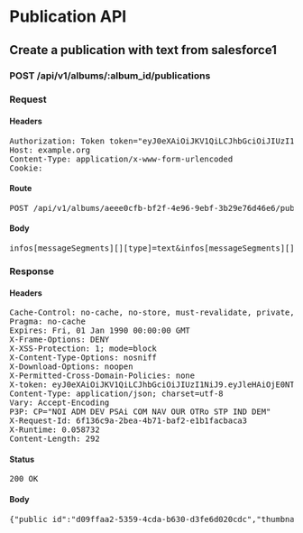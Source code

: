 # Publication API

## Create a publication with text from salesforce1

### POST /api/v1/albums/:album_id/publications
### Request

#### Headers

<pre>Authorization: Token token=&quot;eyJ0eXAiOiJKV1QiLCJhbGciOiJIUzI1NiJ9.eyJleHAiOjE0NTU1NTIxODAsImFiaWxpdGllcyI6e30sInVzZXJfaWQiOiJkMDE4N2UxYi1hNWFkLTQ4MWYtOTU3MS05NDFjYzRiNjQxMTcifQ.x-wAnvCADve9I9PBTtKoqXpxDxxdD02ieH0Xhpju5PM&quot;
Host: example.org
Content-Type: application/x-www-form-urlencoded
Cookie: </pre>

#### Route

<pre>POST /api/v1/albums/aeee0cfb-bf2f-4e96-9ebf-3b29e76d46e6/publications</pre>

#### Body

<pre>infos[messageSegments][][type]=text&infos[messageSegments][][text]=Can+you+all+join+me+to+congratulate&infos[messageSegments][][type]=mention&infos[messageSegments][][id]=00524000000FzDkAAK&infos[messageSegments][][type]=text&infos[messageSegments][][text]=+and+all+his+team+on+this+one.</pre>

### Response

#### Headers

<pre>Cache-Control: no-cache, no-store, must-revalidate, private, max-age=0
Pragma: no-cache
Expires: Fri, 01 Jan 1990 00:00:00 GMT
X-Frame-Options: DENY
X-XSS-Protection: 1; mode=block
X-Content-Type-Options: nosniff
X-Download-Options: noopen
X-Permitted-Cross-Domain-Policies: none
X-token: eyJ0eXAiOiJKV1QiLCJhbGciOiJIUzI1NiJ9.eyJleHAiOjE0NTU1NTIxODAsImFiaWxpdGllcyI6e30sInVzZXJfaWQiOiJkMDE4N2UxYi1hNWFkLTQ4MWYtOTU3MS05NDFjYzRiNjQxMTcifQ.x-wAnvCADve9I9PBTtKoqXpxDxxdD02ieH0Xhpju5PM
Content-Type: application/json; charset=utf-8
Vary: Accept-Encoding
P3P: CP=&quot;NOI ADM DEV PSAi COM NAV OUR OTRo STP IND DEM&quot;
X-Request-Id: 6f136c9a-2bea-4b71-baf2-e1b1facbaca3
X-Runtime: 0.058732
Content-Length: 292</pre>

#### Status

<pre>200 OK</pre>

#### Body

<pre>{"public_id":"d09ffaa2-5359-4cda-b630-d3fe6d020cdc","thumbnail":"https://localhost/publications/d09ffaa2-5359-4cda-b630-d3fe6d020cdc/thumbnail","title":"Album du 15/02/2016","description":"1 photo disponible\nPowered by SharinPix","aux_text":"","entity_id":"","views_count":0,"opens_count":0}</pre>
